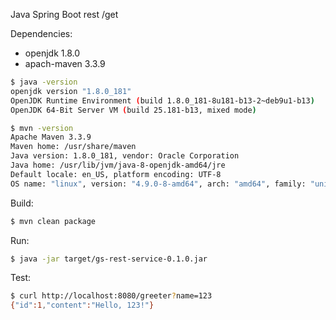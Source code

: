 
Java Spring Boot rest /get

Dependencies:
  - openjdk 1.8.0
  - apach-maven 3.3.9

```bash
$ java -version
openjdk version "1.8.0_181"
OpenJDK Runtime Environment (build 1.8.0_181-8u181-b13-2~deb9u1-b13)
OpenJDK 64-Bit Server VM (build 25.181-b13, mixed mode)

$ mvn -version
Apache Maven 3.3.9
Maven home: /usr/share/maven
Java version: 1.8.0_181, vendor: Oracle Corporation
Java home: /usr/lib/jvm/java-8-openjdk-amd64/jre
Default locale: en_US, platform encoding: UTF-8
OS name: "linux", version: "4.9.0-8-amd64", arch: "amd64", family: "unix"
```

Build:
```bash
$ mvn clean package
```

Run:
```bash
$ java -jar target/gs-rest-service-0.1.0.jar
```

Test:
```bash
$ curl http://localhost:8080/greeter?name=123
{"id":1,"content":"Hello, 123!"}
```

